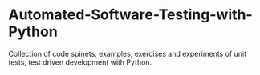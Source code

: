 # Automated-Software-Testing-with-Python
Collection of code spinets, examples, exercises and experiments of unit tests, test driven development with Python.

